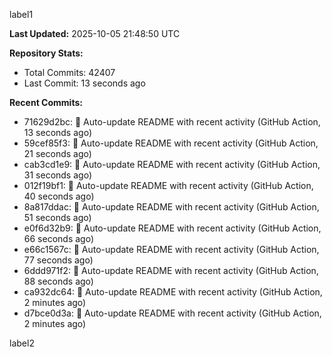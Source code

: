 
label1 
<!-- ACTIVITY_START -->
**Last Updated:** 2025-10-05 21:48:50 UTC

**Repository Stats:**
- Total Commits: 42407
- Last Commit: 13 seconds ago

**Recent Commits:**
- 71629d2bc: 🤖 Auto-update README with recent activity (GitHub Action, 13 seconds ago)
- 59cef85f3: 🤖 Auto-update README with recent activity (GitHub Action, 21 seconds ago)
- cab3cd1e9: 🤖 Auto-update README with recent activity (GitHub Action, 31 seconds ago)
- 012f19bf1: 🤖 Auto-update README with recent activity (GitHub Action, 40 seconds ago)
- 8a817ddac: 🤖 Auto-update README with recent activity (GitHub Action, 51 seconds ago)
- e0f6d32b9: 🤖 Auto-update README with recent activity (GitHub Action, 66 seconds ago)
- e66c1567c: 🤖 Auto-update README with recent activity (GitHub Action, 77 seconds ago)
- 6ddd971f2: 🤖 Auto-update README with recent activity (GitHub Action, 88 seconds ago)
- ca932dc64: 🤖 Auto-update README with recent activity (GitHub Action, 2 minutes ago)
- d7bce0d3a: 🤖 Auto-update README with recent activity (GitHub Action, 2 minutes ago)
<!-- ACTIVITY_END -->

label2
